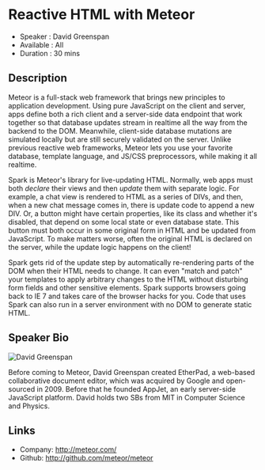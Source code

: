 Reactive HTML with Meteor
========================

* Speaker   : David Greenspan
* Available : All
* Duration  : 30 mins

Description
-----------

Meteor is a full-stack web framework that brings new principles to
application development.  Using pure JavaScript on the client and
server, apps define both a rich client and a server-side data endpoint
that work together so that database updates stream in realtime all the
way from the backend to the DOM.  Meanwhile, client-side database
mutations are simulated locally but are still securely validated on
the server.  Unlike previous reactive web frameworks, Meteor lets you
use your favorite database, template language, and JS/CSS
preprocessors, while making it all realtime.

Spark is Meteor's library for live-updating HTML.  Normally, web apps
must both *declare* their views and then *update* them with separate
logic.  For example, a chat view is rendered to HTML as a series of
DIVs, and then, when a new chat message comes in, there is update code
to append a new DIV.  Or, a button might have certain properties, like
its class and whether it's disabled, that depend on some local state
or even database state.  This button must both occur in some original
form in HTML and be updated from JavaScript.  To make matters worse,
often the original HTML is declared on the server, while the update
logic happens on the client!

Spark gets rid of the update step by automatically re-rendering parts
of the DOM when their HTML needs to change.  It can even "match and
patch" your templates to apply arbitrary changes to the HTML without
disturbing form fields and other sensitive elements.  Spark supports
browsers going back to IE 7 and takes care of the browser hacks for
you.  Code that uses Spark can also run in a server environment with
no DOM to generate static HTML.

Speaker Bio
-----------

![David Greenspan](https://raw.github.com/cascadiajs/cascadiajs.github.com/master/proposal/images/dgreensp.jpg)

Before coming to Meteor, David Greenspan created EtherPad, a web-based
collaborative document editor, which was acquired by Google and
open-sourced in 2009.  Before that he founded AppJet, an early
server-side JavaScript platform.  David holds two SBs from MIT in
Computer Science and Physics.


Links
-----

* Company: http://meteor.com/
* Github: http://github.com/meteor/meteor
